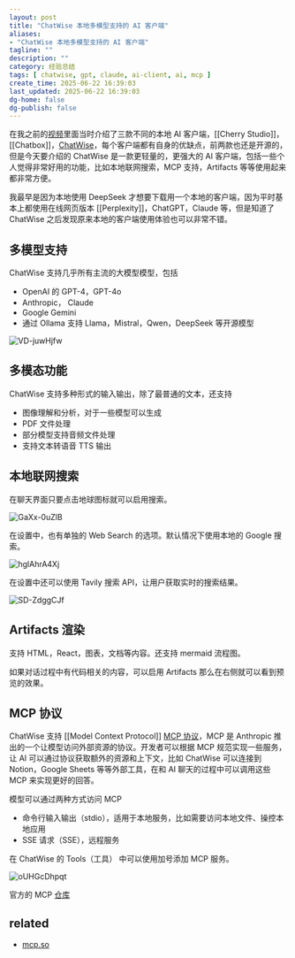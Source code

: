 ```yaml
---
layout: post
title: "ChatWise 本地多模型支持的 AI 客户端"
aliases:
- "ChatWise 本地多模型支持的 AI 客户端"
tagline: ""
description: ""
category: 经验总结
tags: [ chatwise, gpt, claude, ai-client, ai, mcp ]
create_time: 2025-06-22 16:39:03
last_updated: 2025-06-22 16:39:03
dg-home: false
dg-publish: false
---
```


在我之前的[视频](https://www.bilibili.com/video/BV1m8KLeFEfJ/)里面当时介绍了三款不同的本地 AI 客户端，[[Cherry Studio]]，[[Chatbox]]，[ChatWise](https://chatwise.app?atp=einverne)，每个客户端都有自身的优缺点，前两款也还是开源的，但是今天要介绍的 ChatWise 是一款更轻量的，更强大的 AI 客户端，包括一些个人觉得非常好用的功能，比如本地联网搜索，MCP 支持，Artifacts 等等使用起来都非常方便。

我最早是因为本地使用 DeepSeek 才想要下载用一个本地的客户端，因为平时基本上都使用在线网页版本 [[Perplexity]]，ChatGPT，Claude 等，但是知道了 ChatWise 之后发现原来本地的客户端使用体验也可以非常不错。

## 多模型支持

ChatWise 支持几乎所有主流的大模型模型，包括

- OpenAI 的 GPT-4，GPT-4o
- Anthropic， Claude
- Google Gemini
- 通过 Ollama 支持 Llama，Mistral，Qwen，DeepSeek 等开源模型

![VD-juwHjfw](https://pic.einverne.info/images/VD-juwHjfw.png)

## 多模态功能

ChatWise 支持多种形式的输入输出，除了最普通的文本，还支持

- 图像理解和分析，对于一些模型可以生成
- PDF 文件处理
- 部分模型支持音频文件处理
- 支持文本转语音 TTS 输出

## 本地联网搜索

在聊天界面只要点击地球图标就可以启用搜索。

![GaXx-0uZlB](https://pic.einverne.info/images/GaXx-0uZlB.png)

在设置中，也有单独的 Web Search 的选项。默认情况下使用本地的 Google 搜索。

![hglAhrA4Xj](https://pic.einverne.info/images/hglAhrA4Xj.png)

在设置中还可以使用 Tavily 搜索 API，让用户获取实时的搜索结果。

![SD-ZdggCJf](https://pic.einverne.info/images/SD-ZdggCJf.png)

## Artifacts 渲染

支持 HTML，React，图表，文档等内容。还支持 mermaid 流程图。

如果对话过程中有代码相关的内容，可以启用 Artifacts 那么在右侧就可以看到预览的效果。

## MCP 协议

ChatWise 支持 [[Model Context Protocol]] [MCP 协议](https://blog.einverne.info/post/2024/12/anthropic-model-context-protocol.html)，MCP 是 Anthropic 推出的一个让模型访问外部资源的协议。开发者可以根据 MCP 规范实现一些服务，让 AI 可以通过协议获取额外的资源和上下文，比如 ChatWise 可以连接到 Notion，Google Sheets 等等外部工具，在和 AI 聊天的过程中可以调用这些 MCP 来实现更好的回答。

模型可以通过两种方式访问 MCP

- 命令行输入输出（stdio），适用于本地服务，比如需要访问本地文件、操控本地应用
- SSE 请求（SSE），远程服务

在 ChatWise 的 Tools（工具） 中可以使用加号添加 MCP 服务。

![oUHGcDhpqt](https://pic.einverne.info/images/oUHGcDhpqt.png)

官方的 MCP [仓库](https://github.com/modelcontextprotocol/servers)

## related

- [mcp.so](https://mcp.so/)
